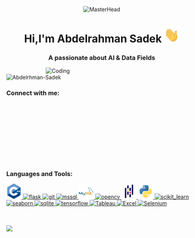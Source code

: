 <div align="center">
  
![MasterHead](https://media.licdn.com/dms/image/D4D22AQHE-JwzM9z92g/feedshare-shrink_800/0/1683383850664?e=1686182400&v=beta&t=JUWSP2sRur-58ErxT5ZgaivfOOffP6ouSp2a7qB2NEI) 
<h1 align="center">Hi,I'm Abdelrahman Sadek 
<img src="https://raw.githubusercontent.com/KaylaKremer/KaylaKremer/master/images/hi.gif" width="40" height="40"/> </h1>
</div>
<h3 align="center">A passionate about AI & Data Fields</h3>
<img align="right" alt="Coding" width="400" src=https://media4.giphy.com/media/JWuBH9rCO2uZuHBFpm/giphy.gif?cid=790b7611c94312bb50262c7d3b6412f234b7e91aa3a5d51c&rid=giphy.gif&ct=g
<br/>
<p align="left"> <img src="https://komarev.com/ghpvc/?username=Abdelrhman-Sadek&label=Profile%20views&color=0e75b6&style=flat" alt="Abdelrhman-Sadek" /> </p>




<h3 align="left">Connect with me:</h3>
<svg  align="left">
[![Linkedin Badge](https://img.shields.io/badge/-Sadek-0e76a8?style=flat&labelColor=0e76a8&logo=linkedin&logoColor=white)](https://www.linkedin.com/in/abdelrahmansadek9/)[![Mail Badge](https://img.shields.io/badge/-Abdelrhman-c0392b?style=flat&labelColor=c0392b&logo=gmail&logoColor=white)](mailto:abdelrhmansadek11@gmail.com)
</svg>

<h3 align="left">Languages and Tools:</h3>
<p align="left"> <a href="https://www.w3schools.com/cpp/" target="_blank" rel="noreferrer"> <img src="https://raw.githubusercontent.com/devicons/devicon/master/icons/cplusplus/cplusplus-original.svg" alt="cplusplus" width="40" height="40"/> </a> <a href="https://flask.palletsprojects.com/" target="_blank" rel="noreferrer"> <img src="https://www.vectorlogo.zone/logos/pocoo_flask/pocoo_flask-icon.svg" alt="flask" width="40" height="40"/> </a> <a href="https://git-scm.com/" target="_blank" rel="noreferrer"> <img src="https://www.vectorlogo.zone/logos/git-scm/git-scm-icon.svg" alt="git" width="40" height="40"/> </a> <a href="https://www.microsoft.com/en-us/sql-server" target="_blank" rel="noreferrer"> <img src="https://www.svgrepo.com/show/303229/microsoft-sql-server-logo.svg" alt="mssql" width="40" height="40"/> </a> <a href="https://www.mysql.com/" target="_blank" rel="noreferrer"> <img src="https://raw.githubusercontent.com/devicons/devicon/master/icons/mysql/mysql-original-wordmark.svg" alt="mysql" width="40" height="40"/> </a> <a href="https://opencv.org/" target="_blank" rel="noreferrer"> <img src="https://www.vectorlogo.zone/logos/opencv/opencv-icon.svg" alt="opencv" width="40" height="40"/> </a> <a href="https://pandas.pydata.org/" target="_blank" rel="noreferrer"> <img src="https://raw.githubusercontent.com/devicons/devicon/2ae2a900d2f041da66e950e4d48052658d850630/icons/pandas/pandas-original.svg" alt="pandas" width="40" height="40"/> </a> <a href="https://www.python.org" target="_blank" rel="noreferrer"> <img src="https://raw.githubusercontent.com/devicons/devicon/master/icons/python/python-original.svg" alt="python" width="40" height="40"/> </a> <a href="https://scikit-learn.org/" target="_blank" rel="noreferrer"> <img src="https://upload.wikimedia.org/wikipedia/commons/0/05/Scikit_learn_logo_small.svg" alt="scikit_learn" width="40" height="40"/> </a> <a href="https://seaborn.pydata.org/" target="_blank" rel="noreferrer"> <img src="https://seaborn.pydata.org/_images/logo-mark-lightbg.svg" alt="seaborn" width="40" height="40"/> </a> <a href="https://www.sqlite.org/" target="_blank" rel="noreferrer"> <img src="https://www.vectorlogo.zone/logos/sqlite/sqlite-icon.svg" alt="sqlite" width="40" height="40"/> </a> <a href="https://www.tensorflow.org" target="_blank" rel="noreferrer"> <img src="https://www.vectorlogo.zone/logos/tensorflow/tensorflow-icon.svg" alt="tensorflow" width="40" height="40"/> </a> <a href="https://www.tableau.com/" target="_blank" rel="noreferrer"> <img src="https://user-images.githubusercontent.com/18670428/67620073-ca558e00-f7fa-11e9-9ea2-ed3a80c59210.png" alt="Tableau" width="40" height="40"/> </a> <a href="https://learn.microsoft.com/en-us/cpp/c-runtime-library/reference/execl?view=msvc-170" target="_blank" rel="noreferrer"> <img src="https://raw.githubusercontent.com/sempostma/office365-icons/master/png/256/excel.png" alt="Excel" width="40" height="40"/> </a>
<a href="https://www.selenium.dev/" target="_blank" rel="noreferrer"> <img src="https://user-images.githubusercontent.com/25181517/184103699-d1b83c07-2d83-4d99-9a1e-83bd89e08117.png" alt="Selenium" width="40" height="40"/> </a> </p>
<br/>
<br/>
<a href=""> <img align="center" src="https://github-readme-stats-sigma-five.vercel.app/api/top-langs/?username=Abdelrhman-Sadek&theme=react&line_height=40&hide=css"/> </a>
